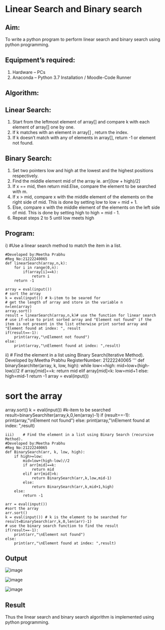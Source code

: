 # Linear Search and Binary search
## Aim:
To write a python program to perform linear search and binary search using python programming.
## Equipment’s required:
1.	Hardware – PCs
2.	Anaconda – Python 3.7 Installation / Moodle-Code Runner
## Algorithm:
## Linear Search:
1.	Start from the leftmost element of array[] and compare k with each element of array[] one by one.
2.	If k matches with an element in array[] , return the index.
3.	If k doesn’t match with any of elements in array[], return -1 or element not found.
## Binary Search:
1.	Set two pointers low and high at the lowest and the highest positions respectively.
2.	Find the middle element mid of the array ie. arr[(low + high)/2]
3.	If x == mid, then return mid.Else, compare the element to be searched with m.
4.	If x > mid, compare x with the middle element of the elements on the right side of mid. This is done by setting low to low = mid + 1.
5.	Else, compare x with the middle element of the elements on the left side of mid. This is done by setting high to high = mid - 1.
6.	Repeat steps 2 to 5 until low meets high
## Program:
i)	#Use a linear search method to match the item in a list.
```
#Developed by:Meetha Prabhu
#Reg No:21222240065
def linearSearch(array,n,k):
    for i in range(0,n):
        if(array[i]==k):
            return i
    return -1
    
array = eval(input())
# sort the array
k = eval(input()) # k-item to be seared for
# get the length of array and store in the variable n
n=len(array)
array.sort()
result = linearSearch(array,n,k)# use the function for linear search
# use if-else to print sorted array and "Element not found" if the item is not present in the list otherwise print sorted array and "Element found at index: ", result
if(result==-1):
    print(array,"\nElement not found")
else:
    print(array,"\nElement found at index: ",result)
```
ii)	# Find the element in a list using Binary Search(Iterative Method).
Developed by:Meetha Prabhu
RegisterNumber: 21222240065
'''
def binarySearchIter(array, k, low, high):
    while low<=high:
        mid=low+(high-low)//2
        if array[mid]==k:
            return mid
        elif array[mid]<k:
            low=mid+1
        else:
            high=mid-1
    return -1
array = eval(input())
# sort the array
array.sort()
k = eval(input()) #k-item to be searched
result=binarySearchIter(array,k,0,len(array)-1)
if (result==-1):
    print(array,"\nElement not found")
else:
    print(array,"\nElement found at index: ",result)
```
iii)	# Find the element in a list using Binary Search (recursive Method).
#Developed by:Meetha Prabhu
#Reg No:21222240065
def BinarySearch(arr, k, low, high):
    if high>=low:
        mid=low+(high-low)//2
        if arr[mid]==k:
            return mid
        elif arr[mid]>k:
            return BinarySearch(arr,k,low,mid-1)
        else:
            return BinarySearch(arr,k,mid+1,high)
    else:
        return -1
    
arr = eval(input())
#sort the array
arr.sort()
k = eval(input()) # k is the element to be searched for
result=BinarySearch(arr,k,0,len(arr)-1)
# use the binary search function to find the result
if(result==-1):
    print(arr,"\nElement not found")
else:
    print(arr,"\nElement found at index: ",result)
```
## Output

![image](https://github.com/Meetha22003992/Search-Algorithm/assets/119401038/1f20c126-f285-45b3-a737-7a7e28b887ed)

![image](https://github.com/Meetha22003992/Search-Algorithm/assets/119401038/cd7ebf30-1447-465f-aa4b-e4ffe8d1ebd0)

![image](https://github.com/Meetha22003992/Search-Algorithm/assets/119401038/2880385b-5aa9-421e-bfcb-3a7dad5b85dd)

## Result
Thus the linear search and binary search algorithm is implemented using python programming.
